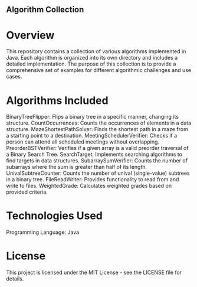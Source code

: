 ## Algorithm Collection

# Overview
This repository contains a collection of various algorithms implemented in Java. Each algorithm is organized into its own directory and includes a detailed implementation. The purpose of this collection is to provide a comprehensive set of examples for different algorithmic challenges and use cases.

# Algorithms Included
BinaryTreeFlipper: Flips a binary tree in a specific manner, changing its structure.
CountOccurrences: Counts the occurrences of elements in a data structure.
MazeShortestPathSolver: Finds the shortest path in a maze from a starting point to a destination.
MeetingSchedulerVerifier: Checks if a person can attend all scheduled meetings without overlapping.
PreorderBSTVerifier: Verifies if a given array is a valid preorder traversal of a Binary Search Tree.
SearchTarget: Implements searching algorithms to find targets in data structures.
SubarraySumVerifier: Counts the number of subarrays where the sum is greater than half of its length.
UnivalSubtreeCounter: Counts the number of unival (single-value) subtrees in a binary tree.
FileReadWriter: Provides functionality to read from and write to files.
WeightedGrade: Calculates weighted grades based on provided criteria.

# Technologies Used
Programming Language: Java

# License
This project is licensed under the MIT License - see the LICENSE file for details.
